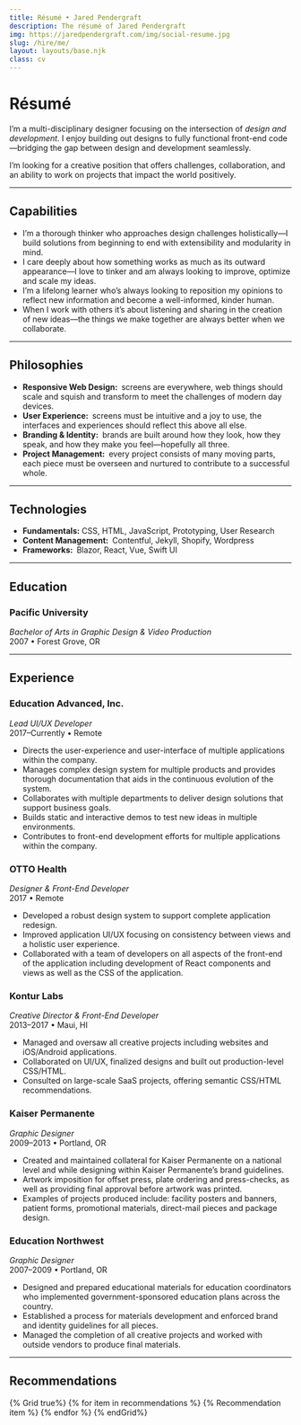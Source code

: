 ```yaml
---
title: Résumé • Jared Pendergraft
description: The résumé of Jared Pendergraft
img: https://jaredpendergraft.com/img/social-resume.jpg
slug: /hire/me/
layout: layouts/base.njk
class: cv
---
```


# Résumé

I’m a multi-disciplinary designer focusing on the intersection of *design and development*. I enjoy building out designs to fully functional front-end code—bridging the gap between design and development seamlessly.

I’m looking for a creative position that offers challenges, collaboration, and an ability to work on projects that impact the world positively.

***

## Capabilities

- I’m a thorough thinker who approaches design challenges holistically—I build solutions from beginning to end with extensibility and modularity in mind.
- I care deeply about how something works as much as its outward appearance—I love to tinker and am always looking to improve, optimize and scale my ideas.
- I’m a lifelong learner who’s always looking to reposition my opinions to reflect new information and become a well-informed, kinder human.
- When I work with others it’s about listening and sharing in the creation of new ideas—the things we make together are always better when we collaborate.

***

## Philosophies

- **Responsive Web Design:** screens are everywhere, web things should scale and squish and transform to meet the challenges of modern day devices.
- **User Experience:** screens must be intuitive and a joy to use, the interfaces and experiences should reflect this above all else.
- **Branding & Identity:** brands are built around how they look, how they speak, and how they make you feel—hopefully all three.
- **Project Management:** every project consists of many moving parts, each piece must be overseen and nurtured to contribute to a successful whole.

***

## Technologies

- **Fundamentals:** CSS, HTML, JavaScript, Prototyping, User Research
- **Content Management:** Contentful, Jekyll, Shopify, Wordpress
- **Frameworks:** Blazor, React, Vue, Swift UI

***

## Education

### Pacific University

*Bachelor of Arts in Graphic Design & Video Production*\
2007 • Forest Grove, OR

***

## Experience

### Education Advanced, Inc.

*Lead UI/UX Developer*\
2017–Currently • Remote

- Directs the user-experience and user-interface of multiple applications within the company.
- Manages complex design system for multiple products and provides thorough documentation that aids in the continuous evolution of the system.
- Collaborates with multiple departments to deliver design solutions that support business goals.
- Builds static and interactive demos to test new ideas in multiple environments.
- Contributes to front-end development efforts for multiple applications within the company.

### OTTO Health

*Designer & Front-End Developer*\
2017 • Remote

- Developed a robust design system to support complete application redesign.
- Improved application UI/UX focusing on consistency between views and a holistic user experience.
- Collaborated with a team of developers on all aspects of the front-end of the application including development of React components and views as well as the CSS of the application.

### Kontur Labs

*Creative Director & Front-End Developer*\
2013–2017 • Maui, HI

- Managed and oversaw all creative projects including websites and iOS/Android applications.
- Collaborated on UI/UX, finalized designs and built out production-level CSS/HTML.
- Consulted on large-scale SaaS projects, offering semantic CSS/HTML recommendations.

### Kaiser Permanente

*Graphic Designer*\
2009–2013 • Portland, OR

- Created and maintained collateral for Kaiser Permanente on a national level and while designing within Kaiser Permanente’s brand guidelines.
- Artwork imposition for offset press, plate ordering and press-checks, as well as providing final approval before artwork was printed.
- Examples of projects produced include: facility posters and banners, patient forms, promotional materials, direct-mail pieces and package design.

### Education Northwest

*Graphic Designer*\
2007–2009 • Portland, OR

- Designed and prepared educational materials for education coordinators who implemented government-sponsored education plans across the country.
- Established a process for materials development and enforced brand and identity guidelines for all pieces.
- Managed the completion of all creative projects and worked with outside vendors to produce final materials.

***
## Recommendations

<section class="cv__recommendations">
{% Grid true%}
{% for item in recommendations %}
{% Recommendation item %}
{% endfor %}
{% endGrid%}
</section>